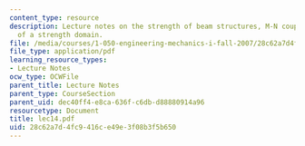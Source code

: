 ```yaml
---
content_type: resource
description: Lecture notes on the strength of beam structures, M-N coupling, and convexity
  of a strength domain.
file: /media/courses/1-050-engineering-mechanics-i-fall-2007/28c62a7d4fc9416ce49e3f08b3f5b650_lec14.pdf
file_type: application/pdf
learning_resource_types:
- Lecture Notes
ocw_type: OCWFile
parent_title: Lecture Notes
parent_type: CourseSection
parent_uid: dec40ff4-e8ca-636f-c6db-d88880914a96
resourcetype: Document
title: lec14.pdf
uid: 28c62a7d-4fc9-416c-e49e-3f08b3f5b650
---
```


